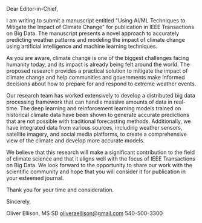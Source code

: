 Dear Editor-in-Chief,

I am writing to submit a manuscript entitled "Using AI/ML Techniques to Mitigate the Impact of Climate Change" for publication in IEEE Transactions on Big Data. The manuscript presents a novel approach to accurately predicting weather patterns and modeling the impact of climate change using artificial intelligence and machine learning techniques.

As you are aware, climate change is one of the biggest challenges facing humanity today, and its impact is already being felt around the world. The proposed research provides a practical solution to mitigate the impact of climate change and help communities and governments make informed decisions about how to prepare for and respond to extreme weather events.

Our research team has worked extensively to develop a distributed big data processing framework that can handle massive amounts of data in real-time. The deep learning and reinforcement learning models trained on historical climate data have been shown to generate accurate predictions that are not possible with traditional forecasting methods. Additionally, we have integrated data from various sources, including weather sensors, satellite imagery, and social media platforms, to create a comprehensive view of the climate and develop more accurate models.

We believe that this research will make a significant contribution to the field of climate science and that it aligns well with the focus of IEEE Transactions on Big Data. We look forward to the opportunity to share our work with the scientific community and hope that you will consider it for publication in your esteemed journal.

Thank you for your time and consideration.

Sincerely,

Oliver Ellison, MS SD
oliveraellison@gmail.com
540-500-3300
